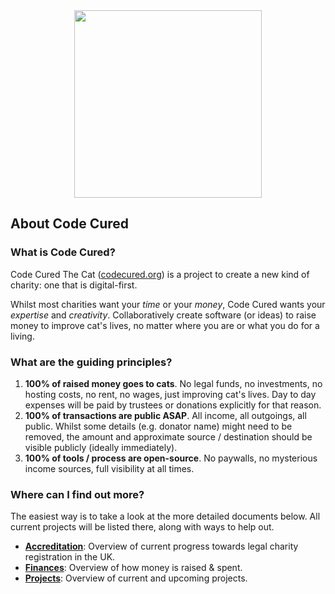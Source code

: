 <div align="center">
  <img src="https://codecured.org/branding/logo/logo_transparent.png" width="300px">
</div>

## About Code Cured

### What is Code Cured?

Code Cured The Cat ([codecured.org](https://codecured.org)) is a project to create a new kind of charity: one that is digital-first.

Whilst most charities want your *time* or your *money*, Code Cured wants your *expertise* and *creativity*. Collaboratively create software (or ideas) to raise money to improve cat's lives, no matter where you are or what you do for a living.

### What are the guiding principles?

1. **100% of raised money goes to cats**. No legal funds, no investments, no hosting costs, no rent, no wages, just improving cat's lives. Day to day expenses will be paid by trustees or donations explicitly for that reason.
2. **100% of transactions are public ASAP**. All income, all outgoings, all public. Whilst some details (e.g. donator name) might need to be removed, the amount and approximate source / destination should be visible publicly (ideally immediately).
3. **100% of tools / process are open-source**. No paywalls, no mysterious income sources, full visibility at all times.

### Where can I find out more?

The easiest way is to take a look at the more detailed documents below. All current projects will be listed there, along with ways to help out.

* **[Accreditation](/docs/Accreditation)**: Overview of current progress towards legal charity registration in the UK.
* **[Finances](/docs/Finances)**: Overview of how money is raised & spent.
* **[Projects](/docs/Projects)**: Overview of current and upcoming projects.
